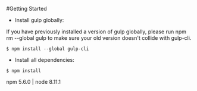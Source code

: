 #Getting Started

- Install gulp globally:

If you have previously installed a version of gulp globally, please run npm rm --global gulp to make sure your old version doesn't collide with gulp-cli.
```
$ npm install --global gulp-cli
```
- Install all dependencies:
```
$ npm install
```

npm 5.6.0 | node 8.11.1